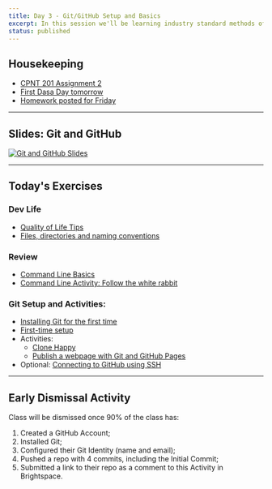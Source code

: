 ```yaml
---
title: Day 3 - Git/GitHub Setup and Basics
excerpt: In this session we'll be learning industry standard methods of managing code and deploying simple static websites.
status: published
---
```


## Housekeeping
- [CPNT 201 Assignment 2](/courses/cpnt-201/assessments/assignment-2)
- [First Dasa Day tomorrow](/courses/cpnt-264/day-1)
- [Homework posted for Friday](/courses/cpnt-260/day-1)

---

## Slides: Git and GitHub
[![Git and GitHub Slides](/images/slides/git-github.png)](https://sait-wbdv.github.io/slides/f22/cpnt-201/git-github.html)


---

## Today's Exercises
### Dev Life
- [Quality of Life Tips](https://gist.github.com/acidtone/4d4b28ff04c339695df59f7d075fd4b5)
- [Files, directories and naming conventions](https://gist.github.com/acidtone/d77059ec1851eff266339a3df70f6984)

### Review
- [Command Line Basics](https://gist.github.com/acidtone/316d2bd9cf59f841684dbd68ffc3ee95)
- [Command Line Activity: Follow the white rabbit](https://gist.github.com/acidtone/6e3b69b7f2a81573d683b716fb069296)

### Git Setup and Activities:
- [Installing Git for the first time](https://gist.github.com/acidtone/badeb5c8339648239fa0da9fc6a0abbd)
- [First-time setup](https://gist.github.com/acidtone/6ca4c62d88570732d3760904ef965e4d)
- Activities: 
    - [Clone Happy](https://gist.github.com/acidtone/1a6e3324d97e61fa0ee59bc4cba3ef33)
    - [Publish a webpage with Git and GitHub Pages](https://gist.github.com/acidtone/5d45f96bc11fada75038e552f9ba1a5c)
- Optional: [Connecting to GitHub using SSH](https://gist.github.com/acidtone/dd9ae11a238e9f14ad0b066298f35dc5)

---

## Early Dismissal Activity
Class will be dismissed once 90% of the class has:
1. Created a GitHub Account;
2. Installed Git;
3. Configured their Git Identity (name and email);
4. Pushed a repo with 4 commits, including the Initial Commit;
5. Submitted a link to their repo as a comment to this Activity in Brightspace.